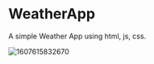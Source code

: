 # WeatherApp
A simple Weather App using html, js, css.

![1607615832670](https://user-images.githubusercontent.com/75217389/204893917-89c9254f-6d3c-422a-bb25-806eb69e23cb.jpeg)
